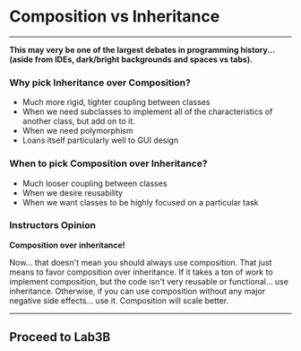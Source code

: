 # Composition vs Inheritance

---

**This may very be one of the largest debates in programming history... \(aside from IDEs, dark/bright backgrounds and spaces vs tabs\).**

### Why pick Inheritance over Composition?

* Much more rigid, tighter coupling between classes
* When we need subclasses to implement all of the characteristics of another class, but add on to it.
* When we need polymorphism
* Loans itself particularly well to GUI design

### When to pick Composition over Inheritance?

* Much looser coupling between classes
* When we desire reusability
* When we want classes to be highly focused on a particular task

### Instructors Opinion

**Composition over inheritance!**

Now... that doesn't mean you should always use composition. That just means to favor composition over inheritance. If it takes a ton of work to implement composition, but the code isn't very reusable or functional... use inheritance. Otherwise, if you can use composition without any major negative side effects... use it. Composition will scale better. 

---

## Proceed to Lab3B